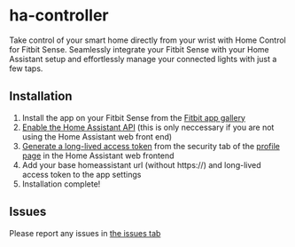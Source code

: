 # ha-controller

Take control of your smart home directly from your wrist with Home Control for Fitbit Sense. Seamlessly integrate your Fitbit Sense with your Home Assistant setup and effortlessly manage your connected lights with just a few taps.

## Installation

1. Install the app on your Fitbit Sense from the [Fitbit app gallery](https://gallery.fitbit.com/details/1f78f2b5-2ba3-448b-b1ef-b45fa6f73c10)
2. [Enable the Home Assistant API](https://developers.home-assistant.io/docs/api/rest#:~:text=If%20you%20are%20not%20using%20the%20frontend%20in%20your%20setup%20then%20you%20need%20to%20add%20the%20api%20integration%20to%20your%20configuration.yaml%20file.) (this is only neccessary if you are not using the Home Assistant web front end)
3. [Generate a long-lived access token](https://developers.home-assistant.io/docs/auth_api/#long-lived-access-token) from the security tab of the [profile page](https://my.home-assistant.io/redirect/profile/) in the Home Assistant web frontend
4. Add your base homeassistant url (without https://) and long-lived access token to the app settings
5. Installation complete! 

## Issues

Please report any issues in [the issues tab](https://github.com/isaa-ctaylor/ha-controller/issues)